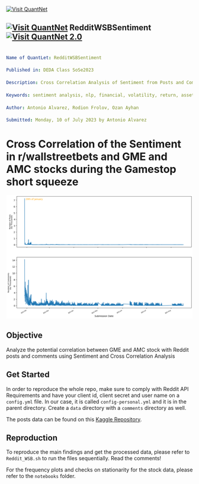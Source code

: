 [<img src="https://github.com/QuantLet/Styleguide-and-FAQ/blob/master/pictures/banner.png" width="888" alt="Visit QuantNet">](http://quantlet.de/)

## [<img src="https://github.com/QuantLet/Styleguide-and-FAQ/blob/master/pictures/qloqo.png" alt="Visit QuantNet">](http://quantlet.de/) **RedditWSBSentiment** [<img src="https://github.com/QuantLet/Styleguide-and-FAQ/blob/master/pictures/QN2.png" width="60" alt="Visit QuantNet 2.0">](http://quantlet.de/)

```yaml

Name of QuantLet: RedditWSBSentiment

Published in: DEDA Class SoSe2023

Description: Cross Correlation Analysis of Sentiment from Posts and Comments in the subreddit r/wallstreetbets and GME and AMC stocks during the Gamestop short squeeze of 2021.

Keywords: sentiment analysis, nlp, financial, volatility, return, asset, web scrapping, social media, reddit

Author: Antonio Alvarez, Rodion Frolov, Ozan Ayhan

Submitted: Monday, 10 of July 2023 by Antonio Alvarez

```

# Cross Correlation of the Sentiment in r/wallstreetbets and GME and AMC stocks during the Gamestop short squeeze

![Proportion of Positives and Negatives](./images/n_posts_comments.png)

## Objective
Analyze the potential correlation between GME and AMC stock with Reddit posts and comments using Sentiment and Cross 
Correlation Analysis


## Get Started
In order to reproduce the whole repo, make sure to comply with Reddit API Requirements and have your client id, 
client secret and user name on a `config.yml` file. 
In our case, it is called `config-personal.yml` and it is in the parent directory. Create a `data` directory with a 
`comments` directory as well.

The posts data can be found on this [Kaggle Repository](https://www.kaggle.com/datasets/gpreda/reddit-wallstreetsbets-posts?resource=download).

## Reproduction
To reproduce the main findings and get the processed data, please refer to `Reddit_WSB.sh` to run the files sequentially.
Read the comments!

For the frequency plots and checks on stationarity for the stock data, please refer to the `notebooks` folder.
